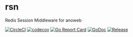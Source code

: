 # rsn
Redis Session Middleware for anoweb

[![CircleCI](https://circleci.com/gh/go-the-way/rsn/tree/main.svg?style=shield)](https://circleci.com/gh/go-the-way/rsn/tree/main)
[![codecov](https://codecov.io/gh/go-the-way/rsn/branch/main/graph/badge.svg?token=8MAR3J959H)](https://codecov.io/gh/go-the-way/rsn)
[![Go Report Card](https://goreportcard.com/badge/github.com/go-the-way/rsn)](https://goreportcard.com/report/github.com/go-the-way/rsn)
[![GoDoc](https://pkg.go.dev/badge/github.com/go-the-way/rsn?status.svg)](https://pkg.go.dev/github.com/go-the-way/rsn?tab=doc)
[![Release](https://img.shields.io/github/release/go-the-way/rsn.svg?style=flat-square)](https://github.com/go-the-way/rsn/releases)
